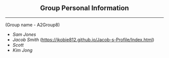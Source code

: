 ## <center> Group Personal Information </center>
***
(Group name - A2Group8)

-  *Sam Jones*
- *Jacob Smith*
(https://jkobie812.github.io/Jacob-s-Profile/Index.html)
- *Scott* 
- *Kim Jong*
